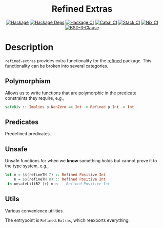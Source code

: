 <div align="center">

# Refined Extras

[![Hackage](https://img.shields.io/hackage/v/refined-extras)](https://hackage.haskell.org/package/refined-extras)
[![Hackage Deps](https://img.shields.io/hackage-deps/v/refined-extras)](http://packdeps.haskellers.com/reverse/refined-extras)
[![Hackage CI](https://matrix.hackage.haskell.org/api/v2/packages/refined-extrasls/badge)](https://matrix.hackage.haskell.org/#/package/refined-extras)
[![Cabal CI](https://img.shields.io/github/workflow/status/tbidne/refined-extras/cabal/main?label=cabal&logoColor=white)](https://github.com/tbidne/refined-extras/actions/workflows/cabal_ci.yaml)
[![Stack CI](https://img.shields.io/github/workflow/status/tbidne/refined-extras/stack/main?label=stack&logoColor=white)](https://github.com/tbidne/refined-extras/actions/workflows/stack_ci.yaml)
[![Nix CI](https://img.shields.io/github/workflow/status/tbidne/refined-extras/nix/main?label=nix&logo=nixos&logoColor=white)](https://github.com/tbidne/refined-extras/actions/workflows/nix_ci.yaml)
[![BSD-3-Clause](https://img.shields.io/github/license/tbidne/refined-extras?color=blue)](https://opensource.org/licenses/BSD-3-Clause)
</div>

# Description

`refined-extras` provides extra functionality for the [refined](https://hackage.haskell.org/package/refined) package. This functionality can be broken into several categories.

## Polymorphism

Allows us to write functions that are polymorphic in the predicate constraints they require, e.g.,

```haskell
safeDiv :: Implies p NonZero => Int -> Refined p Int -> Int
```

## Predicates

Predefined predicates.

## Unsafe

Unsafe functions for when we __know__ something holds but cannot prove it to the type system, e.g.,

```haskell
let m = $$(refineTH 7) :: Refined Positive Int
    n = $$(refineTH 8) :: Refined Positive Int
 in unsafeLiftR2 (+) m n -- Refined Positive Int
```

## Utils

Various convenience utilities.

The entrypoint is `Refined.Extras`, which reexports everything.